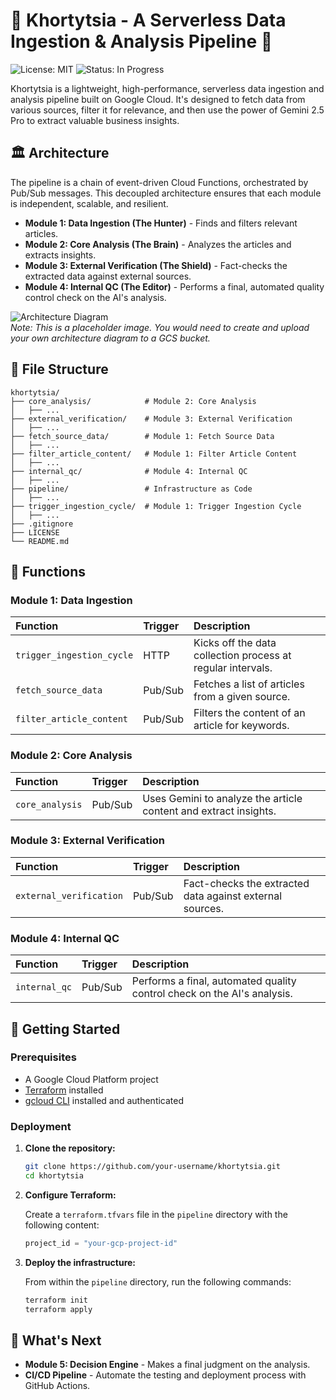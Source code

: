# 🚀 Khortytsia - A Serverless Data Ingestion & Analysis Pipeline 🧠

![License: MIT](https://img.shields.io/badge/License-MIT-yellow.svg)
![Status: In Progress](https://img.shields.io/badge/status-in%20progress-blue)

Khortytsia is a lightweight, high-performance, serverless data ingestion and analysis pipeline built on Google Cloud. It's designed to fetch data from various sources, filter it for relevance, and then use the power of Gemini 2.5 Pro to extract valuable business insights.

## 🏛️ Architecture

The pipeline is a chain of event-driven Cloud Functions, orchestrated by Pub/Sub messages. This decoupled architecture ensures that each module is independent, scalable, and resilient.

*   **Module 1: Data Ingestion (The Hunter)** - Finds and filters relevant articles.
*   **Module 2: Core Analysis (The Brain)** - Analyzes the articles and extracts insights.
*   **Module 3: External Verification (The Shield)** - Fact-checks the extracted data against external sources.
*   **Module 4: Internal QC (The Editor)** - Performs a final, automated quality control check on the AI's analysis.

![Architecture Diagram](https://storage.googleapis.com/khortytsia-assets/architecture.png)  
*Note: This is a placeholder image. You would need to create and upload your own architecture diagram to a GCS bucket.*

## 📂 File Structure

```
khortytsia/
├── core_analysis/            # Module 2: Core Analysis
│   ├── ...
├── external_verification/    # Module 3: External Verification
│   ├── ...
├── fetch_source_data/        # Module 1: Fetch Source Data
│   ├── ...
├── filter_article_content/   # Module 1: Filter Article Content
│   ├── ...
├── internal_qc/              # Module 4: Internal QC
│   ├── ...
├── pipeline/                 # Infrastructure as Code
│   ├── ...
├── trigger_ingestion_cycle/  # Module 1: Trigger Ingestion Cycle
│   ├── ...
├── .gitignore
├── LICENSE
└── README.md
```

## 🧩 Functions

### Module 1: Data Ingestion

| Function | Trigger | Description |
| :--- | :--- | :--- |
| `trigger_ingestion_cycle` | HTTP | Kicks off the data collection process at regular intervals. |
| `fetch_source_data` | Pub/Sub | Fetches a list of articles from a given source. |
| `filter_article_content` | Pub/Sub | Filters the content of an article for keywords. |

### Module 2: Core Analysis

| Function | Trigger | Description |
| :--- | :--- | :--- |
| `core_analysis` | Pub/Sub | Uses Gemini to analyze the article content and extract insights. |

### Module 3: External Verification

| Function | Trigger | Description |
| :--- | :--- | :--- |
| `external_verification` | Pub/Sub | Fact-checks the extracted data against external sources. |

### Module 4: Internal QC

| Function | Trigger | Description |
| :--- | :--- | :--- |
| `internal_qc` | Pub/Sub | Performs a final, automated quality control check on the AI's analysis. |

## 🚀 Getting Started

### Prerequisites

*   A Google Cloud Platform project
*   [Terraform](https://learn.hashicorp.com/tutorials/terraform/install-cli) installed
*   [gcloud CLI](https://cloud.google.com/sdk/docs/install) installed and authenticated

### Deployment

1.  **Clone the repository:**

    ```bash
    git clone https://github.com/your-username/khortytsia.git
    cd khortytsia
    ```

2.  **Configure Terraform:**

    Create a `terraform.tfvars` file in the `pipeline` directory with the following content:

    ```terraform
    project_id = "your-gcp-project-id"
    ```

3.  **Deploy the infrastructure:**

    From within the `pipeline` directory, run the following commands:

    ```bash
    terraform init
    terraform apply
    ```

## 🔮 What's Next

*   **Module 5: Decision Engine** - Makes a final judgment on the analysis.
*   **CI/CD Pipeline** - Automate the testing and deployment process with GitHub Actions.